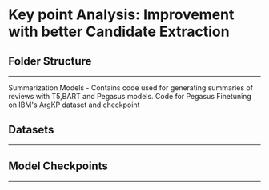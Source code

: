 # Key point Analysis: Improvement with better Candidate Extraction

## Folder Structure
------
Summarization Models - Contains code used for generating summaries of reviews with T5,BART and Pegasus models.
                       Code for Pegasus Finetuning on IBM's ArgKP dataset and checkpoint



## Datasets
------

## Model Checkpoints
------
